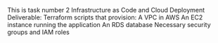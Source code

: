 This is task number 2
Infrastructure as Code and Cloud Deployment Deliverable: Terraform scripts that provision:
A VPC in AWS
An EC2 instance running the application
An RDS database
Necessary security groups and IAM roles
